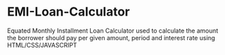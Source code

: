 # EMI-Loan-Calculator
Equated  Monthly Installment Loan Calculator used to calculate the amount the borrower should pay per given amount, period and interest rate using HTML/CSS/JAVASCRIPT
